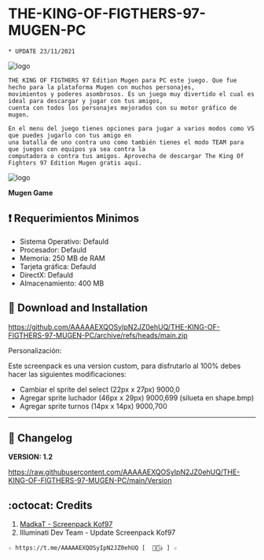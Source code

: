 ﻿# THE-KING-OF-FIGTHERS-97-MUGEN-PC
```
* UPDATE 23/11/2021
```
![logo](https://github.com/AAAAAEXQOSyIpN2JZ0ehUQ/THE-KING-OF-FIGTHERS-97-MUGEN-PC/blob/main/Imagenes/kof97-2.png)

```
THE KING OF FIGTHERS 97 Edition Mugen para PC este juego. Que fue hecho para la plataforma Mugen con muchos personajes, 
movimientos y poderes asombrosos. Es un juego muy divertido el cual es ideal para descargar y jugar con tus amigos, 
cuenta con todos los personajes mejorados con su motor gráfico de mugen.

En el menu del juego tienes opciones para jugar a varios modos como VS que puedes jugarlo con tus amigo en 
una batalla de uno contra uno como también tienes el modo TEAM para que juegos con equipos ya sea contra la 
computadora o contra tus amigos. Aprovecha de descargar The King Of Fighters 97 Edition Mugen gratis aquí.
```
![logo](https://github.com/AAAAAEXQOSyIpN2JZ0ehUQ/THE-KING-OF-FIGTHERS-97-MUGEN-PC/blob/main/Imagenes/kof97-3.png)

**Mugen Game**

## :heavy_exclamation_mark: Requerimientos Minimos

* Sistema Operativo:	Defauld
* Procesador:	        Defauld
* Memoria:	        250 MB de RAM
* Tarjeta gráfica:	Defauld
* DirectX:	        Defauld
* Almacenamiento:	400 MB

## :book: Download and Installation

https://github.com/AAAAAEXQOSyIpN2JZ0ehUQ/THE-KING-OF-FIGTHERS-97-MUGEN-PC/archive/refs/heads/main.zip

Personalización:

Este screenpack es una version custom, para disfrutarlo al 100% debes hacer las siguientes modificaciones:

- Cambiar el sprite del select (22px x 27px) 9000,0
- Agregar sprite luchador (46px x 29px) 9000,699 (silueta en shape.bmp)
- Agregar sprite turnos (14px x 14px) 9000,700

-------------------------------------------------------------------------------

## :scroll: Changelog

**VERSION: 1.2**

https://raw.githubusercontent.com/AAAAAEXQOSyIpN2JZ0ehUQ/THE-KING-OF-FIGTHERS-97-MUGEN-PC/main/Version

## :octocat: Credits

1. [MadkaT - Screenpack Kof97](madkat@r2e.cjb.net) 
2. Illuminati Dev Team - Update Screenpack Kof97

```
☆ https://t.me/AAAAAEXQOSyIpN2JZ0ehUQ [  ⃘⃤꙰✰ ] ☆
```
